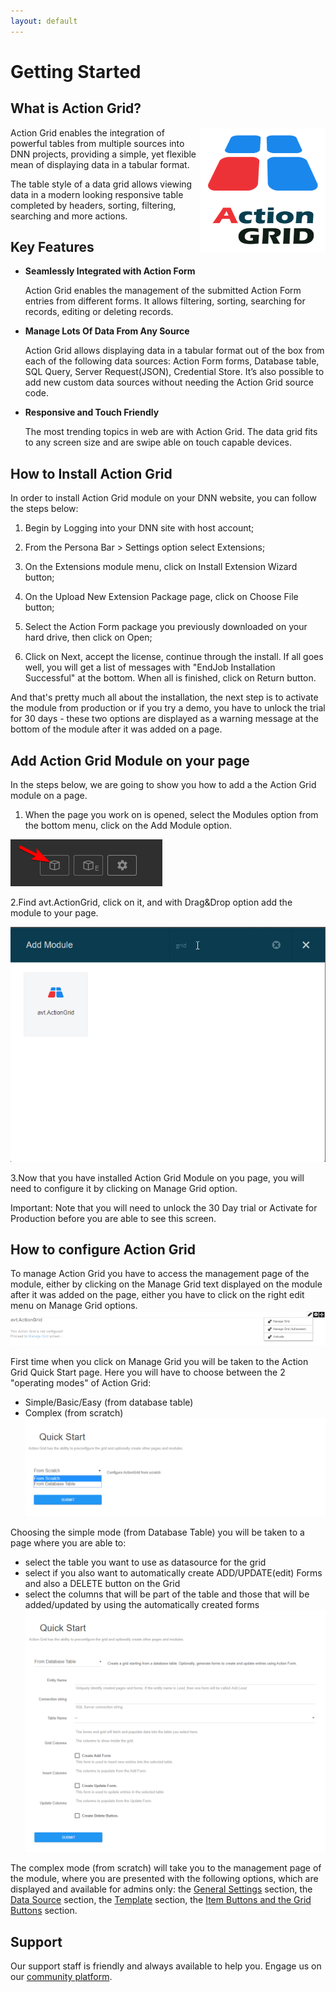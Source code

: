 ```yaml
---
layout: default
---
```

# Getting Started

## What is Action Grid?

<img style="float: right; height: 200px; width: 200px;" src="assets/action-grid-300x388w.png"/>

Action Grid enables the integration of powerful tables from multiple sources into DNN projects, providing a simple, yet flexible mean of displaying data in a tabular format.

The table style of a data grid allows viewing data in a modern looking responsive table completed by headers, sorting, filtering, searching and more actions.

## Key Features

* **Seamlessly Integrated with Action Form**

  Action Grid enables the management of the submitted Action Form entries from different forms. It allows filtering, sorting, searching for records, editing or deleting records.

* **Manage Lots Of Data From Any Source**

   Action Grid allows displaying data in a tabular format out of the box from each of the following data sources: Action Form forms, Database table, SQL Query, Server Request(JSON), Credential Store. It’s also possible to add new custom data sources without needing the Action Grid source code.

* **Responsive and Touch Friendly**

  The most trending topics in web are with Action Grid. The data grid fits to any screen size and are swipe able on touch capable devices.

## How to Install Action Grid

In order to install Action Grid module on your DNN website, you can follow the steps below:

1. Begin by Logging into your DNN site with host account;

2. From the Persona Bar > Settings option select Extensions;

3. On the Extensions module menu, click on Install Extension Wizard button;

4. On the Upload New Extension Package page, click on Choose File button;

5. Select the Action Form package you previously downloaded on your hard drive, then click on Open;

6. Click on Next, accept the license, continue through the install. If all goes well, you will get a list of messages with "EndJob Installation Successful" at the bottom. When all is finished, click on Return button.

And that's pretty much all about the installation, the next step is to activate the module from production or if you try a demo, you have to unlock the trial for 30 days - these two options are displayed as a warning message at the bottom of the module after it was added on a page.

## Add Action Grid Module on your page

In the steps below, we are going to show you how to add a the Action Grid module on a page. 

1. When the page you work on is opened, select the Modules option from the bottom menu, click on the Add Module option.

![add new module](assets/ad-new-module.png)

2.Find avt.ActionGrid, click on it, and with Drag&Drop option add the module to your page.

![add new Action Grid module](assets/grid.module.png)

3.Now that you have installed Action Grid Module on you page, you will need to configure it by clicking on Manage Grid option.

Important: Note that you will need to unlock the 30 Day trial or Activate for Production before you are able to see this screen.

## How to configure Action Grid

To manage Action Grid you have to access the management page of the module, either by clicking on the Manage Grid text displayed on the module after it was added on the page, either you have to click on the right edit menu on Manage Grid options.
![manage screenshot](assets/manage.png)

First time when you click on Manage Grid you will be taken to the Action Grid Quick Start page. Here you will have to choose between the 2 "operating modes" of Action Grid:
 * Simple/Basic/Easy (from database table)
 * Complex (from scratch)
 ![action grid quick start page](assets/QuickStart.png)
 
Choosing the simple mode (from Database Table) you will be taken to a page where you are able to:
- select the table you want to use as datasource for the grid
- select if you also want to automatically create ADD/UPDATE(edit) Forms and also a DELETE button on the Grid
- select the columns that will be part of the table and those that will be added/updated by using the automatically created forms
 ![quick start from database table](assets/quickstart_database_table.png)

The complex mode (from scratch) will take you to the management page of the module, where you are presented with the following options, which are displayed and available for admins only: the [General Settings](general-settings.md) section, the [Data Source](data-sources/data-sources.html) section, the [Template](grid-template/index.html) section, the [Item Buttons and the Grid Buttons](buttons/index.html) section.

## Support

Our support staff is friendly and always available to help you. Engage us on our [community platform](//www.dnnsharp.com/Support#opturl=%2Faction-grid).
